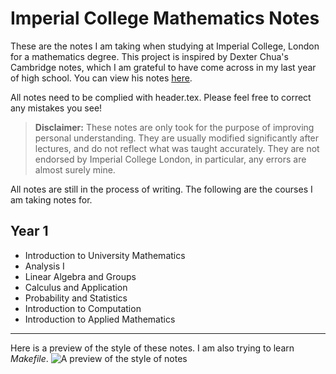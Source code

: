 # Imperial College Mathematics Notes

These are the notes I am taking when studying at Imperial College, London for a mathematics degree. This project is inspired by Dexter Chua's Cambridge notes, which I am grateful to have come across in my last year of high school. You can view his notes [here](https://github.com/dalcde/cam-notes). 

All notes need to be complied with header.tex. Please feel free to correct any mistakes you see!

> **Disclaimer:** These notes are only took for the purpose of improving personal understanding. They are usually modified significantly after lectures, and do not reflect what was taught accurately. They are not endorsed by Imperial College London, in particular, any errors are almost surely mine.

All notes are still in the process of writing. The following are the courses I am taking notes for. 

## Year 1

- Introduction to University Mathematics
- Analysis I
- Linear Algebra and Groups
- Calculus and Application
- Probability and Statistics
- Introduction to Computation
- Introduction to Applied Mathematics

---

Here is a preview of the style of these notes. I am also trying to learn *Makefile*.
![A preview of the style of notes](https://postimg.cc/RqnGwBkm)